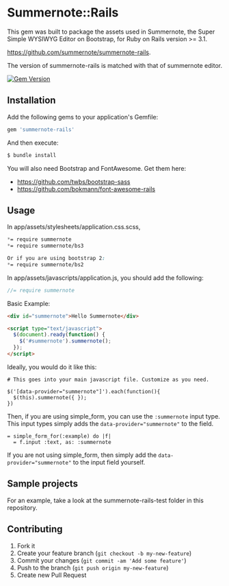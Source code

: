 # Summernote::Rails

This gem was built to package the assets used in Summernote, the Super Simple WYSIWYG Editor on Bootstrap, for Ruby on Rails version >= 3.1.

https://github.com/summernote/summernote-rails.

The version of summernote-rails is matched with that of summernote editor.

[![Gem Version](https://badge.fury.io/rb/summernote-rails.png)](http://badge.fury.io/rb/summernote-rails)

## Installation

Add the following gems to your application's Gemfile:

```ruby
gem 'summernote-rails'
```

And then execute:

```bash
$ bundle install
```

You will also need Bootstrap and FontAwesome. Get them here:

* https://github.com/twbs/bootstrap-sass
* https://github.com/bokmann/font-awesome-rails

## Usage

In app/assets/stylesheets/application.css.scss,

```css
*= require summernote
*= require summernote/bs3

Or if you are using bootstrap 2:
*= require summernote/bs2
```

In app/assets/javascripts/application.js, you should add the following:

```js
//= require summernote
```

Basic Example:
```html
<div id="summernote">Hello Summernote</div>

<script type="text/javascript">
  $(document).ready(function() {
    $('#summernote').summernote();
  });
</script>
```

Ideally, you would do it like this:

```
# This goes into your main javascript file. Customize as you need.

$('[data-provider="summernote"]').each(function(){
  $(this).summernote({ });
})
```

Then, if you are using simple_form, you can use the `:summernote` input type. This input types simply adds the `data-provider="summernote"` to the field.

```
= simple_form_for(:example) do |f|
  = f.input :text, as: :summernote
```

If you are not using simple_form, then simply add the `data-provider="summernote"` to the input field yourself.

## Sample projects

For an example, take a look at the summernote-rails-test folder in this repository.

## Contributing

1. Fork it
2. Create your feature branch (`git checkout -b my-new-feature`)
3. Commit your changes (`git commit -am 'Add some feature'`)
4. Push to the branch (`git push origin my-new-feature`)
5. Create new Pull Request
